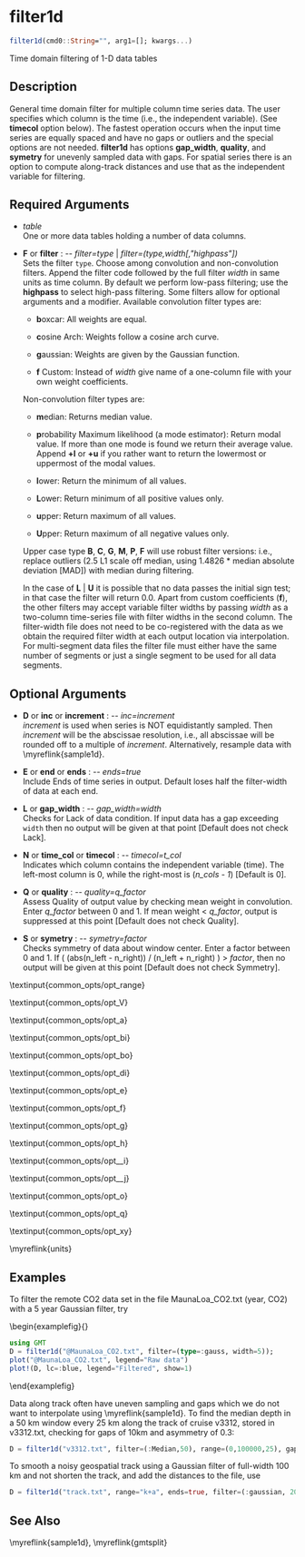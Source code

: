 # filter1d

```julia
filter1d(cmd0::String="", arg1=[]; kwargs...)
```

Time domain filtering of 1-D data tables

Description
-----------

General time domain filter for multiple column time series data. The user specifies which column
is the time (i.e., the independent variable). (See **timecol** option below). The fastest operation
occurs when the input time series are equally spaced and have no gaps or outliers and the special
options are not needed. **filter1d** has options **gap_width**, **quality**, and **symetry** for
unevenly sampled data with gaps.  For spatial series there is an option to compute along-track
distances and use that as the independent variable for filtering.

Required Arguments
------------------

- *table*\
    One or more data tables holding a number of data columns.

- **F** or **filter** : -- *filter=type* | *filter=(type,width[,"highpass"])*\
    Sets the filter `type`. Choose among convolution and non-convolution
    filters. Append the filter code followed by the full filter
    *width* in same units as time column. By default we
    perform low-pass filtering; use the **highpass** to select high-pass filtering.
    Some filters allow for optional arguments and a modifier. Available convolution
    filter types are:

    - **b**oxcar: All weights are equal.

    - **c**osine Arch: Weights follow a cosine arch curve.

    - **g**aussian: Weights are given by the Gaussian function.

    - **f** Custom: Instead of *width* give name of a one-column file with your own weight coefficients.

    Non-convolution filter types are:

    - **m**edian: Returns median value.

    - **p**robability Maximum likelihood (a mode estimator): Return modal value. If more than one
      mode is found we return their average value. Append **+l** or **+u** if you rather want to
      return the lowermost or uppermost of the modal values.

    - **l**ower: Return the minimum of all values.

    - **L**ower: Return minimum of all positive values only.

    - **u**pper: Return maximum of all values.

    - **U**pper: Return maximum of all negative values only.

    Upper case type **B**, **C**, **G**, **M**, **P**, **F** will use robust filter versions: i.e.,
    replace outliers (2.5 L1 scale off median, using 1.4826 * median absolute deviation [MAD])
    with median during filtering.

    In the case of **L** | **U** it is possible that no data passes the initial sign test; in that
    case the filter will return 0.0.  Apart from custom coefficients (**f**), the other filters may
    accept variable filter widths by passing *width* as a two-column time-series file with filter
    widths in the second column. The filter-width file does not need to be co-registered with the
    data as we obtain the required filter width at each output location via interpolation. For
    multi-segment data files the filter file must either have the same number of segments or just
    a single segment to be used for all data segments.


Optional Arguments
------------------

- **D** or **inc** or **increment** : -- *inc=increment*\
    *increment* is used when series is NOT equidistantly sampled. Then *increment* will be the
    abscissae resolution, i.e., all abscissae will be rounded off to a multiple of *increment*.
    Alternatively, resample data with \myreflink{sample1d}.

- **E** or **end** or **ends** : -- *ends=true*\
    Include Ends of time series in output. Default loses half the filter-width of data at each end.

- **L** or **gap_width** : -- *gap_width=width*\
    Checks for Lack of data condition. If input data has a gap exceeding
    `width` then no output will be given at that point [Default does not check Lack].

- **N** or **time_col** or **timecol** : -- *timecol=t_col*\
    Indicates which column contains the independent variable (time). The
    left-most column is 0, while the right-most is (*n_cols - 1*) [Default is 0].

- **Q** or **quality** : -- *quality=q_factor*\
    Assess Quality of output value by checking mean weight in
    convolution. Enter *q_factor* between 0 and 1. If mean weight <
    *q_factor*, output is suppressed at this point [Default does not check Quality].

- **S** or **symetry** : -- *symetry=factor*\
    Checks symmetry of data about window center. Enter a factor between
    0 and 1. If ( (abs(n_left - n_right)) / (n_left + n_right) ) >
    *factor*, then no output will be given at this point [Default does not check Symmetry].

\textinput{common_opts/opt_range}

\textinput{common_opts/opt_V}

\textinput{common_opts/opt_a}

\textinput{common_opts/opt_bi}

\textinput{common_opts/opt_bo}

\textinput{common_opts/opt_di}

\textinput{common_opts/opt_e}

\textinput{common_opts/opt_f}

\textinput{common_opts/opt_g}

\textinput{common_opts/opt_h}

\textinput{common_opts/opt__i}

\textinput{common_opts/opt__j}

\textinput{common_opts/opt_o}

\textinput{common_opts/opt_q}

\textinput{common_opts/opt_xy}

\myreflink{units}

Examples
--------

To filter the remote CO2 data set in the file MaunaLoa_CO2.txt (year, CO2)
with a 5 year Gaussian filter, try

\begin{examplefig}{}
```julia
using GMT
D = filter1d("@MaunaLoa_CO2.txt", filter=(type=:gauss, width=5));
plot("@MaunaLoa_CO2.txt", legend="Raw data")
plot!(D, lc=:blue, legend="Filtered", show=1)
```
\end{examplefig}

Data along track often have uneven sampling and gaps which we do not want to interpolate using
\myreflink{sample1d}. To find the median depth in a 50 km window every 25 km along the track of
cruise v3312, stored in v3312.txt, checking for gaps of 10km and asymmetry of 0.3:

```julia
D = filter1d("v3312.txt", filter=(:Median,50), range=(0,100000,25), gap_width=10, symetry=0.3)
```

To smooth a noisy geospatial track using a Gaussian filter of full-width 100 km
and not shorten the track, and add the distances to the file, use

```julia
D = filter1d("track.txt", range="k+a", ends=true, filter=(:gaussian, 200))
```

See Also
--------

\myreflink{sample1d},
\myreflink{gmtsplit}
